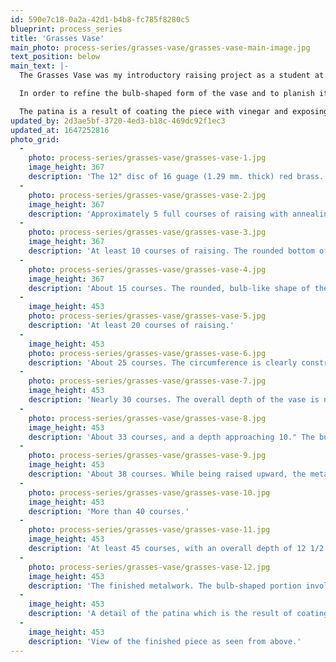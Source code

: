 ```yaml
---
id: 590e7c18-0a2a-42d1-b4b8-fc785f8280c5
blueprint: process_series
title: 'Grasses Vase'
main_photo: process-series/grasses-vase/grasses-vase-main-image.jpg
text_position: below
main_text: |-
  The Grasses Vase was my introductory raising project as a student at Cranbrook Academy of Art. The vase portion is smithed from a 12" disc of 16 guage (1.29 mm. thick) red brass, and the base is smithed from a smaller disc of the same material.

  In order to refine the bulb-shaped form of the vase and to planish it, I cut it into two parts at its widest point. When soldered back together, a line of sterling silver was added to visually articulate the join, and similar lines of sterling were added to the rim of the vase and to the edge of the base.

  The patina is a result of coating the piece with vinegar and exposing it for 12 hours to an atmosphere of ammonia fumes. The colouration that results affects the red brass but leaves the sterling silver lines in bright contrast.
updated_by: 2d3ae5bf-3720-4ed3-b18c-469dc92f1ec3
updated_at: 1647252816
photo_grid:
  -
    photo: process-series/grasses-vase/grasses-vase-1.jpg
    image_height: 367
    description: 'The 12" disc of 16 guage (1.29 mm. thick) red brass.'
  -
    photo: process-series/grasses-vase/grasses-vase-2.jpg
    image_height: 367
    description: 'Approximately 5 full courses of raising with annealing (heating to a dull red and cooling) between each course. [For a diagrammatic illustration of the raising process, please see the Brass Water Pitcher series].'
  -
    photo: process-series/grasses-vase/grasses-vase-3.jpg
    image_height: 367
    description: 'At least 10 courses of raising. The rounded bottom of the vase is just beginning to take shape.'
  -
    photo: process-series/grasses-vase/grasses-vase-4.jpg
    image_height: 367
    description: 'About 15 courses. The rounded, bulb-like shape of the vase is well established. The raising now begins primarily from where the shiny hammer marks can be seen in this photo.'
  -
    image_height: 453
    photo: process-series/grasses-vase/grasses-vase-5.jpg
    description: 'At least 20 courses of raising.'
  -
    image_height: 453
    photo: process-series/grasses-vase/grasses-vase-6.jpg
    description: 'About 25 courses. The circumference is clearly constricting in upon itself as the sides are raised higher.'
  -
    photo: process-series/grasses-vase/grasses-vase-7.jpg
    image_height: 453
    description: 'Nearly 30 courses. The overall depth of the vase is now nearly 9." The original 12" diameter of the disc has now stretched to well in excess of 18."'
  -
    photo: process-series/grasses-vase/grasses-vase-8.jpg
    image_height: 453
    description: 'About 33 courses, and a depth approaching 10." The bulb-shape of the vase has been planished smooth where the form is no longer being altered.'
  -
    photo: process-series/grasses-vase/grasses-vase-9.jpg
    image_height: 453
    description: 'About 38 courses. While being raised upward, the metal is also thickening as the circumference becomes more radically constricted in upon itself.'
  -
    photo: process-series/grasses-vase/grasses-vase-10.jpg
    image_height: 453
    description: 'More than 40 courses.'
  -
    photo: process-series/grasses-vase/grasses-vase-11.jpg
    image_height: 453
    description: 'At least 45 courses, with an overall depth of 12 1/2."'
  -
    photo: process-series/grasses-vase/grasses-vase-12.jpg
    image_height: 453
    description: 'The finished metalwork. The bulb-shaped portion involved more than 50 courses of raising plus considerable swaging of the neck [please see the Chalice process for a description of swaging]. The 12" diameter of the original disc now measures 30". The bulb shape was then cut in half at its widest point, the form refined and planished, and the two halves soldered back together with a strip of sterling silver articulating the join. A sterling edge was also soldered to the rim of the vase. A base was smithed and a similar sterling edge soldered to it. The finished piece stands 16" high.'
  -
    image_height: 453
    description: 'A detail of the patina which is the result of coating the piece with vinegar and exposing it for 12 hours to an atmosphere of ammonia fumes.'
  -
    image_height: 453
    description: 'View of the finished piece as seen from above.'
---
```

